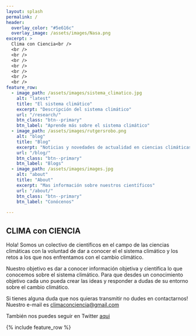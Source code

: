 ```yaml
---
layout: splash
permalink: /
header:
  overlay_color: "#5e616c"
  overlay_image: /assets/images/Nasa.png
excerpt: >
  Clima con Ciencia<br />
  <br />
  <br />
  <br />
  <br />
  <br />
  <br />
  <br />
feature_row:
  - image_path: /assets/images/sistema_climatico.jpg
    alt: "latest"
    title: "El sistema climático"
    excerpt: "Descripción del sistema climático"
    url: "/research/"
    btn_class: "btn--primary"
    btn_label: "Aprende más sobre el sistema climático"
  - image_path: /assets/images/rutgersrobo.png
    alt: "blog"
    title: "Blog"
    excerpt: "Noticias y novedades de actualidad en ciencias climáticas"
    url: "/blog/"
    btn_class: "btn--primary"
    btn_label: "Blogs"
  - image_path: /assets/images/images.jpg
    alt: "about"
    title: "About"
    excerpt: "Mas información sobre nuestros científicos"
    url: "/about/"
    btn_class: "btn--primary"
    btn_label: "Conócenos"  
    
---
```



<h2>CLIMA con CIENCIA</h2>

Hola! Somos un colectivo de científicos en el campo de las ciencias climáticas con la voluntad de dar a conocer el el sistema climático y los retos a los que nos enfrentamos con el cambio climático. 

Nuestro objetivo es dar a conocer información objetiva y científica lo que conocemos sobre el sistema climático. Para que desdes un conocimiento objetivo cada uno pueda crear las ideas y responder a dudas de su entorno sobre el cambio climático. 


Si tienes alguna duda que nos quieras transmitir no dudes en contactarnos! Nuestro e-mail es [climaconciencia@gmail.com](mailto:climaconciencia@gmail.com)

También nos puedes seguir en Twitter [aqui](https://twitter.com/CLIMAconCIENCIA)


{% include feature_row %}

 
